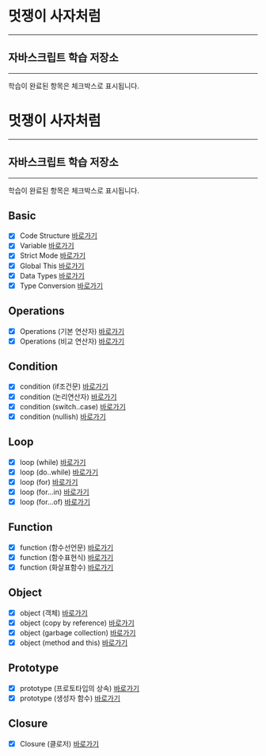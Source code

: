 # 멋쟁이 사자처럼
---
## 자바스크립트 학습 저장소
---

학습이 완료된 항목은 체크박스로 표시됩니다.


# 멋쟁이 사자처럼
---
## 자바스크립트 학습 저장소
---

학습이 완료된 항목은 체크박스로 표시됩니다.

## Basic
- [x] Code Structure [바로가기](https://github.com/pearlKinn/lion-javascript/blob/01.core/client/chapter/core/01.codeStructure.js)
- [x] Variable [바로가기](https://github.com/pearlKinn/lion-javascript/blob/01.core/client/chapter/core/02.variables.js)
- [x] Strict Mode [바로가기](https://github.com/pearlKinn/lion-javascript/blob/01.core/client/chapter/core/03.strictMode.js)
- [x] Global This [바로가기](https://github.com/pearlKinn/lion-javascript/blob/01.core/client/chapter/core/04.globalThis.js)
- [x] Data Types [바로가기](https://github.com/pearlKinn/lion-javascript/blob/01.core/client/chapter/core/05.dataTypes.js)
- [x] Type Conversion [바로가기](https://github.com/pearlKinn/lion-javascript/blob/01.core/client/chapter/core/06.typeConversion.js)

## Operations
- [x] Operations (기본 연산자) [바로가기](https://github.com/pearlKinn/lion-javascript/blob/01.core/client/chapter/core/07-1.operations.js)
- [x] Operations (비교 연산자) [바로가기](https://github.com/pearlKinn/lion-javascript/blob/01.core/client/chapter/core/07-2.operations.js)

## Condition
- [x] condition (if조건문) [바로가기](https://github.com/pearlKinn/lion-javascript/blob/01.core/client/chapter/core/08-1.condition.js)
- [x] condition (논리연산자) [바로가기](https://github.com/pearlKinn/lion-javascript/blob/01.core/client/chapter/core/08-2.condition.js)
- [x] condition (switch..case) [바로가기](https://github.com/pearlKinn/lion-javascript/blob/01.core/client/chapter/core/08-3.condition.js)
- [x] condition (nullish) [바로가기](https://github.com/pearlKinn/lion-javascript/blob/01.core/client/chapter/core/08-4.condition.js)

## Loop
- [x] loop (while) [바로가기](https://github.com/pearlKinn/lion-javascript/blob/01.core/client/chapter/core/09-1.loop.js)
- [x] loop (do..while) [바로가기](https://github.com/pearlKinn/lion-javascript/blob/01.core/client/chapter/core/09-2.loop.js)
- [x] loop (for) [바로가기](https://github.com/pearlKinn/lion-javascript/blob/01.core/client/chapter/core/09-3.loop.js)
- [x] loop (for...in) [바로가기](https://github.com/pearlKinn/lion-javascript/blob/01.core/client/chapter/core/09-4.loop.js)
- [x] loop (for...of) [바로가기](https://github.com/pearlKinn/lion-javascript/blob/01.core/client/chapter/core/09-5.loop.js)

## Function
- [x] function (함수선언문) [바로가기](https://github.com/pearlKinn/lion-javascript/blob/01.core/client/chapter/core/10-1.function.js)
- [x] function (함수표현식) [바로가기](https://github.com/pearlKinn/lion-javascript/blob/01.core/client/chapter/core/10-2.function.js)
- [x] function (화살표함수) [바로가기](https://github.com/pearlKinn/lion-javascript/blob/01.core/client/chapter/core/10-3.function.js)

## Object
- [x] object (객체) [바로가기](https://github.com/pearlKinn/lion-javascript/blob/01.core/client/chapter/core/11-1.object.js)
- [x] object (copy by reference) [바로가기](https://github.com/pearlKinn/lion-javascript/blob/01.core/client/chapter/core/11-2.object.js)
- [x] object (garbage collection) [바로가기](https://github.com/pearlKinn/lion-javascript/blob/01.core/client/chapter/core/11-3.object.js)
- [x] object (method and this) [바로가기](https://github.com/pearlKinn/lion-javascript/blob/01.core/client/chapter/core/11-4.object.js)

## Prototype
- [x] prototype (프로토타입의 상속) [바로가기](https://github.com/pearlKinn/lion-javascript/blob/01.core/client/chapter/core/12-1.prototype.js)
- [x] prototype (생성자 함수) [바로가기](https://github.com/pearlKinn/lion-javascript/blob/01.core/client/chapter/core/12-2.prototype.js)

## Closure
- [x] Closure (클로저) [바로가기](https://github.com/pearlKinn/lion-javascript/blob/01.core/client/chapter/core/13.closure.js)








